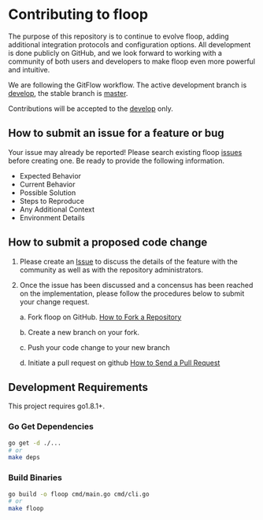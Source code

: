 # Contributing to floop

The purpose of this repository is to continue to evolve floop, adding additional integration protocols
and configuration options.  All development is done publicly on GitHub, and we look forward to working
with a community of both users and developers to make floop even more powerful and intuitive.

We are following the GitFlow workflow. The active development branch is 
[develop](https://github.com/d3sw/floop/tree/develop), the stable branch is 
[master](https://github.com/d3sw/floop/tree/master).

Contributions will be accepted to the [develop](https://github.com/d3sw/floop/tree/develop) only.

## How to submit an issue for a feature or bug

Your issue may already be reported! Please search existing floop [issues](https://github.com/d3sw/floop/issues) 
before creating one. Be ready to provide the following information.
* Expected Behavior
* Current Behavior
* Possible Solution
* Steps to Reproduce
* Any Additional Context
* Environment Details

## How to submit a proposed code change

1. Please create an [Issue](https://github.com/d3sw/floop/issues) to discuss 
the details of the feature with the community as well as with the repository administrators.

2. Once the issue has been discussed and a concensus has been reached on the implementation, please 
follow the procedures below to submit your change request.

    a. Fork floop on GitHub. [How to Fork a Repository](http://help.github.com/fork-a-repo/)

    b. Create a new branch on your fork.

    c. Push your code change to your new branch

    d. Initiate a pull request on github [How to Send a Pull Request](http://help.github.com/send-pull-requests/)

## Development Requirements

This project requires go1.8.1+.

### Go Get Dependencies
```bash
go get -d ./...
# or
make deps
```

### Build Binaries
```bash
go build -o floop cmd/main.go cmd/cli.go
# or
make floop
```

